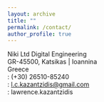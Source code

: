 ```yaml
---
layout: archive
title: ""
permalink: /contact/
author_profile: true
---
```




<link rel="stylesheet" href="https://cdnjs.cloudflare.com/ajax/libs/font-awesome/4.7.0/css/font-awesome.min.css">
<link href="https://maxcdn.bootstrapcdn.com/bootstrap/4.0.0-beta.2/css/bootstrap.min.css" rel="stylesheet"/>
<div class="container">
  <div class="row">
    <div class="col">
     Niki Ltd Digital Engineering<br>
     GR-45500, Katsikas | Ioannina <br>
     Greece
    </div>
    <div class="col">
      <i class="fa fa-phone" style="font-size:18px;color:#48B6BB"></i> : (+30) 26510-85240<br>
     <i class="fa fa-envelope" style="font-size:17px;color:#48B6BB"></i> : <a href="mailto:l.c.kazantzidis@gmail.com">l.c.kazantzidis@gmail.com</a><br>
     <i class="fa fa-skype" style="font-size:18px;color:#48B6BB"></i> :  lawrence.kazantzidis
    </div>
  </div>
</div>


